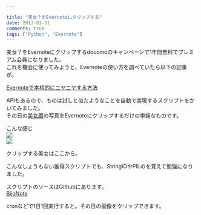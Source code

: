 ```yaml
---

title: "美女？をEvernoteにクリップする"
date: 2013-01-31
comments: true
tags: ["Python", "Evernote"]
---
```

美女？をEvernoteにクリップするdocomoのキャンペーンで1年間無料でプレミアム会員になりました。  
これを機会に使ってみようと、Evernoteの使い方を調べていたら以下の記事が。

<!--more-->

[Evernoteで本格的にニヤニヤする方法](http://ozpa-h4.com/2011/02/24/girl/)

APIもあるので、ものは試しと似たようなことを自動で実現するスクリプトをかいてみました。  
その日の[美女暦](http://www.bijogoyomi.com/)の写真をEvernoteにクリップするだけの単純なものです。

こんな感じ  
![](https://lh5.googleusercontent.com/-7NAfZie7BCQ/UQlIZWqqXrI/AAAAAAAAAFQ/eU3ocWhhueM/s288/%25E3%2582%25B9%25E3%2582%25AF%25E3%2583%25AA%25E3%2583%25BC%25E3%2583%25B3%25E3%2582%25B7%25E3%2583%25A7%25E3%2583%2583%25E3%2583%2588%25202013-01-31%25201.19.47.png)  
![](https://lh5.googleusercontent.com/-Stdz1pzyQzo/UQlL5ONzIPI/AAAAAAAAAGA/i0iDQcs4DGo/s288/%25E3%2582%25B9%25E3%2582%25AF%25E3%2583%25AA%25E3%2583%25BC%25E3%2583%25B3%25E3%2582%25B7%25E3%2583%25A7%25E3%2583%2583%25E3%2583%2588%25202013-01-31%25201.35.03.png)


クリップする美女はここから。  


こんなしょうもない誰得スクリプトでも、StringIOやPILのを覚えて勉強になりました。

スクリプトのソースはGithubにあります。  
[BijoNote](https://github.com/mursts/BijoNote)

cronなどで1日1回実行すると。その日の画像をクリップできます。


